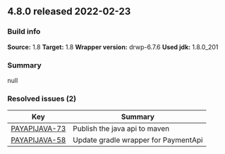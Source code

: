 ## 4.8.0 released 2022-02-23 
### Build info 
**Source:** 1.8 
**Target:** 1.8 
**Wrapper version:** drwp-6.7.6 
**Used jdk:** 1.8.0_201

### Summary 
null
### Resolved issues (2) 
|Key|Summary| 
|---|---|
|[PAYAPIJAVA-73](https://jira.int.payments.worldline.com/browse/PAYAPIJAVA-73)|Publish the java api to maven|
|[PAYAPIJAVA-58](https://jira.int.payments.worldline.com/browse/PAYAPIJAVA-58)|Update gradle wrapper for PaymentApi|
